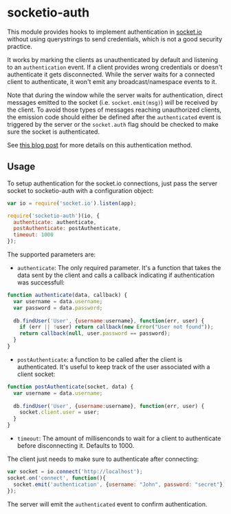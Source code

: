 # socketio-auth

This module provides hooks to implement authentication in [socket.io](https://github.com/Automattic/socket.io) without using querystrings to send credentials, which is not a good security practice.

It works by marking the clients as unauthenticated by default and listening to an `authentication` event. If a client provides wrong credentials or doesn't authenticate it gets disconnected. While the server waits for a connected client to authenticate, it won't emit any broadcast/namespace events to it.

Note that during the window while the server waits for authentication, direct messages emitted to the socket (i.e. `socket.emit(msg)`) *will* be received by the client. To avoid those types of messages reaching unauthorized clients, the emission code should either be defined after the `authenticated` event is triggered by the server or the `socket.auth` flag should be checked to make sure the socket is authenticated.

See [this blog post](https://facundoolano.wordpress.com/2014/10/11/better-authentication-for-socket-io-no-query-strings/) for more details on this authentication method.

## Usage

To setup authentication for the socket.io connections, just pass the server socket to socketio-auth with a configuration object:

```javascript
var io = require('socket.io').listen(app);

require('socketio-auth')(io, {
  authenticate: authenticate, 
  postAuthenticate: postAuthenticate,
  timeout: 1000
});
```

The supported parameters are:

* `authenticate`: The only required parameter. It's a function that takes the data sent by the client and calls a callback indicating if authentication was successfull:

```javascript
function authenticate(data, callback) {
  var username = data.username;
  var password = data.password;
  
  db.findUser('User', {username:username}, function(err, user) {
    if (err || !user) return callback(new Error("User not found"));
    return callback(null, user.password == password);
  }
}
```
* `postAuthenticate`: a function to be called after the client is authenticated. It's useful to keep track of the user associated with a client socket:

```javascript
function postAuthenticate(socket, data) {
  var username = data.username;
  
  db.findUser('User', {username:username}, function(err, user) {
    socket.client.user = user;
  }
}
```

* `timeout`: The amount of millisenconds to wait for a client to authenticate before disconnecting it. Defaults to 1000.

The client just needs to make sure to authenticate after connecting: 

```javascript
var socket = io.connect('http://localhost');
socket.on('connect', function(){
  socket.emit('authentication', {username: "John", password: "secret"});
});
```
The server will emit the `authenticated` event to confirm authentication.

